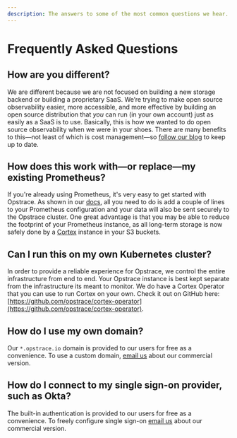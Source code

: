 ```yaml
---
description: The answers to some of the most common questions we hear.
---
```


# Frequently Asked Questions

## How are you different?

We are different because we are not focused on building a new storage backend or building a proprietary SaaS.
We’re trying to make open source observability easier, more accessible, and more effective by building an open source distribution that _you_ can run (in your own account) just as easily as a SaaS is to use.
Basically, this is how we wanted to do open source observability when we were in your shoes.
There are many benefits to this—not least of which is cost management—so [follow our blog](https://go.opstrace.com/blog) to keep up to date.

## How does this work with—or replace—my existing Prometheus?

If you're already using Prometheus, it's very easy to get started with Opstrace.
As shown in our [docs](../guides/user/sending-metrics-with-prometheus.md#remote_write-configuration-block-the-basics), all you need to do is add a couple of lines to your Prometheus configuration and your data will also be sent securely to the Opstrace cluster.
One great advantage is that you may be able to reduce the footprint of your Prometheus instance, as all long-term storage is now safely done by a [Cortex](https://github.com/cortexproject/cortex) instance in your S3 buckets.

## Can I run this on my own Kubernetes cluster?

In order to provide a reliable experience for Opstrace, we control the entire infrastructure from end to end.
Your Opstrace instance is best kept separate from the infrastructure its meant to monitor.
We do have a Cortex Operator that you can use to run Cortex on your own.
Check it out on GitHub here: [https://github.com/opstrace/cortex-operator](https://github.com/opstrace/cortex-operator).

## How do I use my own domain?

Our `*.opstrace.io` domain is provided to our users for free as a convenience.
To use a custom domain, [email us](mailto:hello@opstrace.com) about our commercial version.

## How do I connect to my single sign-on provider, such as Okta?

The built-in authentication is provided to our users for free as a convenience.
To freely configure single sign-on [email us](mailto:hello@opstrace.com) about our commercial version.
